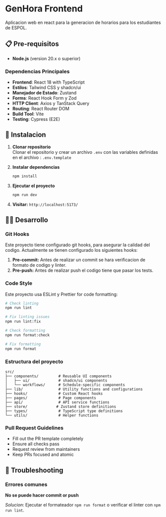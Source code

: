 # GenHora Frontend

Aplicacion web en react para la generacion de horarios para los estudiantes de ESPOL.

## 📋 Pre-requisitos

- **Node.js** (version 20.x o superior)


### Dependencias Principales

- **Frontend**: React 18 with TypeScript
- **Estilos**: Tailwind CSS y shadcn/ui 
- **Manejador de Estado**: Zustand
- **Forms**: React Hook Form y Zod
- **HTTP Client**: Axios y TanStack Query
- **Routing**: React Router DOM
- **Build Tool**: Vite
- **Testing**: Cypress (E2E)

## 🚀 Instalacion

1. **Clonar repositorio**<br>
Clonar el repositorio y crear un archivo `.env` con las variables definidas en el archivo : `.env.template`

2. **Instalar dependencias**
   ```bash
   npm install
   ```

3. **Ejecutar el proyecto**
   ```bash
   npm run dev
   ```
4. **Visitar:**
   ```http://localhost:5173/ ```

## 👩‍💻 Desarrollo

### Git Hooks

Este proyecto tiene configurado git hooks, para asegurar la calidad del codigo. Actualmente se tienen configurado los siguientes hooks:
1. **Pre-commit:** Antes de realizar un commit se hara verificacion de formato de codigo y linter.
2. **Pre-push:** Antes de realizar push el codigo tiene que pasar los tests.

### Code Style

Este proyecto usa ESLint y Prettier for code formatting:

```bash
# Check linting
npm run lint

# Fix linting issues
npm run lint:fix

# Check formatting
npm run format:check

# Fix formatting
npm run format
```

### Estructura del proyecto

```
src/
├── components/         # Reusable UI components
│   ├── ui/             # shadcn/ui components
│   └── workflows/      # Schedule-specific components
├── lib/                # Utility functions and configurations
├── hooks/              # Custom React hooks
├── pages/              # Page components
├── api/                # API service functions
├── store/             # Zustand store definitions
├── types/              # TypeScript type definitions
└── utils/              # Helper functions
```

### Pull Request Guidelines

- Fill out the PR template completely
- Ensure all checks pass
- Request review from maintainers
- Keep PRs focused and atomic

## 🔧 Troubleshooting

### Errores comunes

**No se puede hacer commit or push**

*Solucion*: Ejecutar el formateador `npm run format` o verificar el linter con `npm run lint`.

